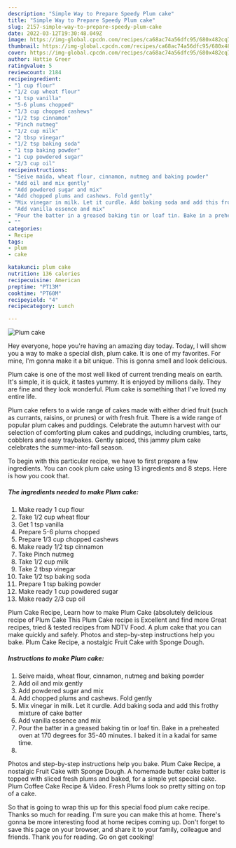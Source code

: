 ```yaml
---
description: "Simple Way to Prepare Speedy Plum cake"
title: "Simple Way to Prepare Speedy Plum cake"
slug: 2157-simple-way-to-prepare-speedy-plum-cake
date: 2022-03-12T19:30:48.049Z
image: https://img-global.cpcdn.com/recipes/ca68ac74a56dfc95/680x482cq70/plum-cake-recipe-main-photo.jpg
thumbnail: https://img-global.cpcdn.com/recipes/ca68ac74a56dfc95/680x482cq70/plum-cake-recipe-main-photo.jpg
cover: https://img-global.cpcdn.com/recipes/ca68ac74a56dfc95/680x482cq70/plum-cake-recipe-main-photo.jpg
author: Hattie Greer
ratingvalue: 5
reviewcount: 2184
recipeingredient:
- "1 cup flour"
- "1/2 cup wheat flour"
- "1 tsp vanilla"
- "5-6 plums chopped"
- "1/3 cup chopped cashews"
- "1/2 tsp cinnamon"
- "Pinch nutmeg"
- "1/2 cup milk"
- "2 tbsp vinegar"
- "1/2 tsp baking soda"
- "1 tsp baking powder"
- "1 cup powdered sugar"
- "2/3 cup oil"
recipeinstructions:
- "Seive maida, wheat flour, cinnamon, nutmeg and baking powder"
- "Add oil and mix gently"
- "Add powdered sugar and mix"
- "Add chopped plums and cashews. Fold gently"
- "Mix vinegar in milk. Let it curdle. Add baking soda and add this frothy mixture of cake batter"
- "Add vanilla essence and mix"
- "Pour the batter in a greased baking tin or loaf tin. Bake in a preheated oven at 170 degrees for 35-40 minutes. I baked it in a kadai for same time."
- ""
categories:
- Recipe
tags:
- plum
- cake

katakunci: plum cake 
nutrition: 136 calories
recipecuisine: American
preptime: "PT13M"
cooktime: "PT60M"
recipeyield: "4"
recipecategory: Lunch

---
```



![Plum cake](https://img-global.cpcdn.com/recipes/ca68ac74a56dfc95/680x482cq70/plum-cake-recipe-main-photo.jpg)

Hey everyone, hope you're having an amazing day today. Today, I will show you a way to make a special dish, plum cake. It is one of my favorites. For mine, I'm gonna make it a bit unique. This is gonna smell and look delicious.

Plum cake is one of the most well liked of current trending meals on earth. It's simple, it is quick, it tastes yummy. It is enjoyed by millions daily. They are fine and they look wonderful. Plum cake is something that I've loved my entire life.

Plum cake refers to a wide range of cakes made with either dried fruit (such as currants, raisins, or prunes) or with fresh fruit. There is a wide range of popular plum cakes and puddings. Celebrate the autumn harvest with our selection of comforting plum cakes and puddings, including crumbles, tarts, cobblers and easy traybakes. Gently spiced, this jammy plum cake celebrates the summer-into-fall season.


To begin with this particular recipe, we have to first prepare a few ingredients. You can cook plum cake using 13 ingredients and 8 steps. Here is how you cook that.

<!--inarticleads1-->

##### The ingredients needed to make Plum cake:

1. Make ready 1 cup flour
1. Take 1/2 cup wheat flour
1. Get 1 tsp vanilla
1. Prepare 5-6 plums chopped
1. Prepare 1/3 cup chopped cashews
1. Make ready 1/2 tsp cinnamon
1. Take Pinch nutmeg
1. Take 1/2 cup milk
1. Take 2 tbsp vinegar
1. Take 1/2 tsp baking soda
1. Prepare 1 tsp baking powder
1. Make ready 1 cup powdered sugar
1. Make ready 2/3 cup oil


Plum Cake Recipe, Learn how to make Plum Cake (absolutely delicious recipe of Plum Cake This Plum Cake recipe is Excellent and find more Great recipes, tried & tested recipes from NDTV Food. A plum cake that you can make quickly and safely. Photos and step-by-step instructions help you bake. Plum Cake Recipe, a nostalgic Fruit Cake with Sponge Dough. 

<!--inarticleads2-->

##### Instructions to make Plum cake:

1. Seive maida, wheat flour, cinnamon, nutmeg and baking powder
1. Add oil and mix gently
1. Add powdered sugar and mix
1. Add chopped plums and cashews. Fold gently
1. Mix vinegar in milk. Let it curdle. Add baking soda and add this frothy mixture of cake batter
1. Add vanilla essence and mix
1. Pour the batter in a greased baking tin or loaf tin. Bake in a preheated oven at 170 degrees for 35-40 minutes. I baked it in a kadai for same time.
1. 


Photos and step-by-step instructions help you bake. Plum Cake Recipe, a nostalgic Fruit Cake with Sponge Dough. A homemade butter cake batter is topped with sliced fresh plums and baked, for a simple yet special cake. Plum Coffee Cake Recipe & Video. Fresh Plums look so pretty sitting on top of a cake. 

So that is going to wrap this up for this special food plum cake recipe. Thanks so much for reading. I'm sure you can make this at home. There's gonna be more interesting food at home recipes coming up. Don't forget to save this page on your browser, and share it to your family, colleague and friends. Thank you for reading. Go on get cooking!

